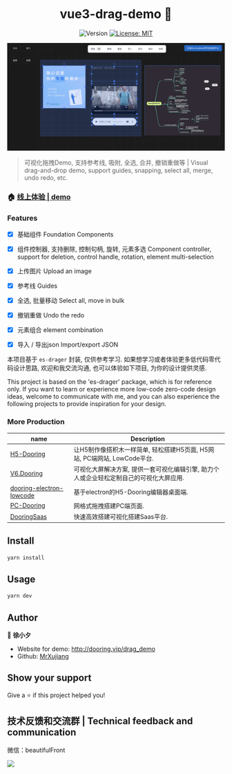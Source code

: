 <h1 align="center">vue3-drag-demo 👋</h1>
<p align="center">
  <img alt="Version" src="https://img.shields.io/badge/version-1.0-blue.svg?cacheSeconds=2592000" style="display:inline-block" />
  <a href="#" target="_blank">
    <img alt="License: MIT" src="https://img.shields.io/badge/License-MIT-yellow.svg" />
  </a>
</p>

<img alt="License: MIT" src="./demo.png" />

> 可视化拖拽Demo, 支持参考线, 吸附, 全选, 合并, 撤销重做等  | Visual drag-and-drop demo, support guides, snapping, select all, merge, undo redo, etc.

### 🏠 [线上体验 | demo](https://dooring.vip/drag_demo)

### Features
- [x] 基础组件 Foundation Components
- [x] 组件控制器, 支持删除, 控制句柄, 旋转, 元素多选 Component controller, support for deletion, control handle, rotation, element multi-selection
- [x] 上传图片 Upload an image
- [x] 参考线 Guides
- [x] 全选, 批量移动 Select all, move in bulk
- [x] 撤销重做 Undo the redo
- [x] 元素组合 element combination
- [x] 导入 / 导出json Import/export JSON


本项目基于 `es-drager` 封装, 仅供参考学习. 如果想学习或者体验更多低代码零代码设计思路, 欢迎和我交流沟通, 也可以体验如下项目, 为你的设计提供灵感.

This project is based on the 'es-drager' package, which is for reference only. If you want to learn or experience more low-code zero-code design ideas, welcome to communicate with me, and you can also experience the following projects to provide inspiration for your design.


### More Production

| name      | Description |
| ----------- | ----------- |
| [H5-Dooring](https://github.com/MrXujiang/h5-Dooring)      | 让H5制作像搭积木一样简单, 轻松搭建H5页面, H5网站, PC端网站, LowCode平台.
| [V6.Dooring](https://github.com/MrXujiang/v6.dooring.public)   | 可视化大屏解决方案, 提供一套可视化编辑引擎, 助力个人或企业轻松定制自己的可视化大屏应用.        |
| [dooring-electron-lowcode](https://github.com/MrXujiang/dooring-electron-lowcode)   | 基于electron的H5-Dooring编辑器桌面端.        |
| [PC-Dooring](https://github.com/MrXujiang/pc-Dooring)   | 网格式拖拽搭建PC端页面.        |
| [DooringSaas](https://dooring.vip)   | 快速高效搭建可视化搭建Saas平台.        |


## Install

```sh
yarn install
```

## Usage

```sh
yarn dev
```

## Author

👤 **徐小夕**

* Website for demo: http://dooring.vip/drag_demo
* Github: [MrXujiang](https://github.com/MrXujiang)

## Show your support

Give a ⭐️ if this project helped you!


## 技术反馈和交流群 | Technical feedback and communication
微信：beautifulFront

<img src="http://cdn.dooring.cn/dr/qtqd_code.png" width="180px" />
